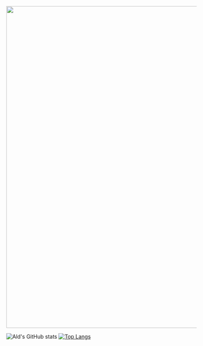 <!-- ### Hi there 👋 -->

<!--
**aldalddl/aldalddl** is a ✨ _special_ ✨ repository because its `README.md` (this file) appears on your GitHub profile.

Here are some ideas to get you started:

- 🔭 I’m currently working on ...
- 🌱 I’m currently learning ...
- 👯 I’m looking to collaborate on ...
- 🤔 I’m looking for help with ...
- 💬 Ask me about ...
- 📫 How to reach me: ...
- 😄 Pronouns: ...
- ⚡ Fun fact: ...
-->
<p float="center">
  <img src="https://user-images.githubusercontent.com/47246760/204261234-fe644202-fdd3-493f-9979-5975c1cb9f7a.png" width="850" />
</p>
<!-- ![image](https://user-images.githubusercontent.com/47246760/204261234-fe644202-fdd3-493f-9979-5975c1cb9f7a.png) -->

![Ald's GitHub stats](https://github-readme-stats.vercel.app/api?username=aldalddl&show_icons=true&theme=swift&hide_rank=true&card_width=450px)
[![Top Langs](https://github-readme-stats.vercel.app/api/top-langs/?username=aldalddl&layout=donut)](https://github.com/anuraghazra/github-readme-stats&card_width=450px)
